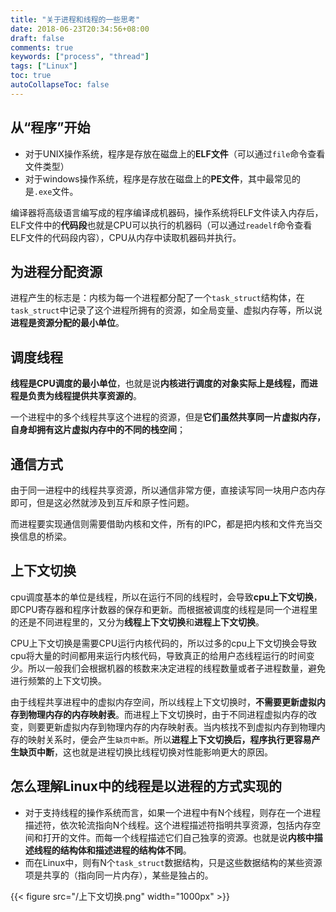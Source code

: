 ```yaml
---
title: "关于进程和线程的一些思考"
date: 2018-06-23T20:34:56+08:00
draft: false
comments: true
keywords: ["process", "thread"]
tags: ["Linux"]
toc: true
autoCollapseToc: false
---
```

## 从“程序”开始

* 对于UNIX操作系统，程序是存放在磁盘上的**ELF文件**（可以通过`file`命令查看文件类型）
* 对于windows操作系统，程序是存放在磁盘上的**PE文件**，其中最常见的是`.exe`文件。

编译器将高级语言编写成的程序编译成机器码，操作系统将ELF文件读入内存后，ELF文件中的**代码段**也就是CPU可以执行的机器码（可以通过`readelf`命令查看ELF文件的代码段内容），CPU从内存中读取机器码并执行。

## 为进程分配资源

进程产生的标志是：内核为每一个进程都分配了一个`task_struct`结构体，在`task_struct`中记录了这个进程所拥有的资源，如全局变量、虚拟内存等，所以说**进程是资源分配的最小单位**。

## 调度线程

**线程是CPU调度的最小单位**，也就是说**内核进行调度的对象实际上是线程，而进程是负责为线程提供共享资源的**。

一个进程中的多个线程共享这个进程的资源，但是**它们虽然共享同一片虚拟内存，自身却拥有这片虚拟内存中的不同的栈空间**；

## 通信方式

由于同一进程中的线程共享资源，所以通信非常方便，直接读写同一块用户态内存即可，但是这必然就涉及到互斥和原子性问题。

而进程要实现通信则需要借助内核和文件，所有的IPC，都是把内核和文件充当交换信息的桥梁。

## 上下文切换

cpu调度基本的单位是线程，所以在运行不同的线程时，会导致**cpu上下文切换**，即CPU寄存器和程序计数器的保存和更新。而根据被调度的线程是同一个进程里的还是不同进程里的，又分为**线程上下文切换**和**进程上下文切换**。

CPU上下文切换是需要CPU运行内核代码的，所以过多的cpu上下文切换会导致cpu将大量的时间都用来运行内核代码，导致真正的给用户态线程运行的时间变少。所以一般我们会根据机器的核数来决定进程的线程数量或者子进程数量，避免进行频繁的上下文切换。

由于线程共享进程中的虚拟内存空间，所以线程上下文切换时，**不需要更新虚拟内存到物理内存的内存映射表**。而进程上下文切换时，由于不同进程虚拟内存的改变，则要更新虚拟内存到物理内存的内存映射表。当内核找不到虚拟内存到物理内存的映射关系时，便会产生`缺页中断`。所以**进程上下文切换后，程序执行更容易产生缺页中断**，这也就是进程切换比线程切换对性能影响更大的原因。

## 怎么理解Linux中的线程是以进程的方式实现的

* 对于支持线程的操作系统而言，如果一个进程中有N个线程，则存在一个进程描述符，依次轮流指向N个线程。这个进程描述符指明共享资源，包括内存空间和打开的文件。而每一个线程描述它们自己独享的资源。也就是说**内核中描述线程的结构体和描述进程的结构体不同**。
* 而在Linux中，则有N个`task_struct`数据结构，只是这些数据结构的某些资源项是共享的（指向同一片内存），某些是独占的。

{{< figure src="/上下文切换.png" width="1000px" >}}
